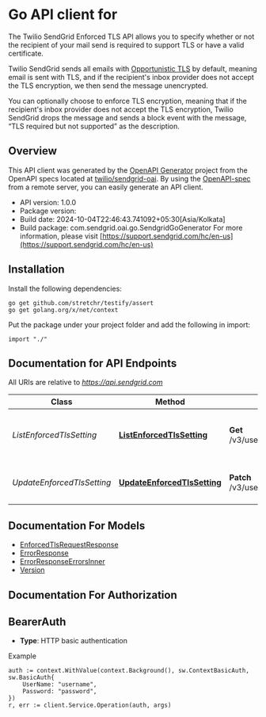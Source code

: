 # Go API client for 

The Twilio SendGrid Enforced TLS API allows you to specify whether or not the recipient of your mail send is required to support TLS or have a valid certificate.

Twilio SendGrid sends all emails with [Opportunistic TLS](https://sendgrid.com/blog/myth-opportunistic-tls-email-privacy/) by default, meaning email is sent with TLS, and if the recipient's inbox provider does not accept the TLS encryption, we then send the message unencrypted.

You can optionally choose to enforce TLS encryption, meaning that if the recipient's inbox provider does not accept the TLS encryption, Twilio SendGrid drops the message and sends a block event with the message, “TLS required but not supported” as the description.

## Overview
This API client was generated by the [OpenAPI Generator](https://openapi-generator.tech) project from the OpenAPI specs located at [twilio/sendgrid-oai](https://github.com/twilio/sendgrid-oai/tree/main/spec).  By using the [OpenAPI-spec](https://www.openapis.org/) from a remote server, you can easily generate an API client.

- API version: 1.0.0
- Package version: 
- Build date: 2024-10-04T22:46:43.741092+05:30[Asia/Kolkata]
- Build package: com.sendgrid.oai.go.SendgridGoGenerator
For more information, please visit [https://support.sendgrid.com/hc/en-us](https://support.sendgrid.com/hc/en-us)

## Installation

Install the following dependencies:

```shell
go get github.com/stretchr/testify/assert
go get golang.org/x/net/context
```

Put the package under your project folder and add the following in import:

```golang
import "./"
```

## Documentation for API Endpoints

All URIs are relative to *https://api.sendgrid.com*

Class | Method | HTTP request | Description
------------ | ------------- | ------------- | -------------
*ListEnforcedTlsSetting* | [**ListEnforcedTlsSetting**](docs/ListEnforcedTlsSetting.md#listenforcedtlssetting) | **Get** /v3/user/settings/enforced_tls | Retrieve current Enforced TLS settings.
*UpdateEnforcedTlsSetting* | [**UpdateEnforcedTlsSetting**](docs/UpdateEnforcedTlsSetting.md#updateenforcedtlssetting) | **Patch** /v3/user/settings/enforced_tls | Update Enforced TLS settings


## Documentation For Models

 - [EnforcedTlsRequestResponse](EnforcedTlsRequestResponse.md)
 - [ErrorResponse](ErrorResponse.md)
 - [ErrorResponseErrorsInner](ErrorResponseErrorsInner.md)
 - [Version](Version.md)


## Documentation For Authorization



## BearerAuth

- **Type**: HTTP basic authentication

Example

```golang
auth := context.WithValue(context.Background(), sw.ContextBasicAuth, sw.BasicAuth{
    UserName: "username",
    Password: "password",
})
r, err := client.Service.Operation(auth, args)
```


